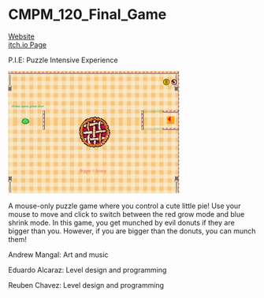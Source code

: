 # CMPM_120_Final_Game

[Website](https://timpt0261.github.io/CMPM_120_Final_Game/)  
[itch.io Page](https://bluewalrus.itch.io/pie-puzzle-int)


P.I.E: Puzzle Intensive Experience

![GameScreenShot_1](screenshots/5QNC9J.png)

A mouse-only puzzle game where you control a cute little pie! Use your mouse to move and click to switch between the red grow mode and blue shrink mode. In this game, you get munched by evil donuts if they are bigger than you. However, if you are bigger than the donuts, you can munch them! 



Andrew Mangal: Art and music

Eduardo Alcaraz: Level design and programming

Reuben Chavez: Level design and programming
